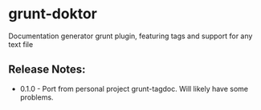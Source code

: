 # grunt-doktor
Documentation generator grunt plugin, featuring tags and support for any text file


## Release Notes:
- 0.1.0 - Port from personal project grunt-tagdoc. Will likely have some problems.